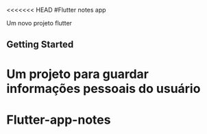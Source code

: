 <<<<<<< HEAD
#Flutter notes app

Um novo projeto flutter

## Getting Started
Um projeto para guardar informações pessoais do usuário
=======
# Flutter-app-notes

